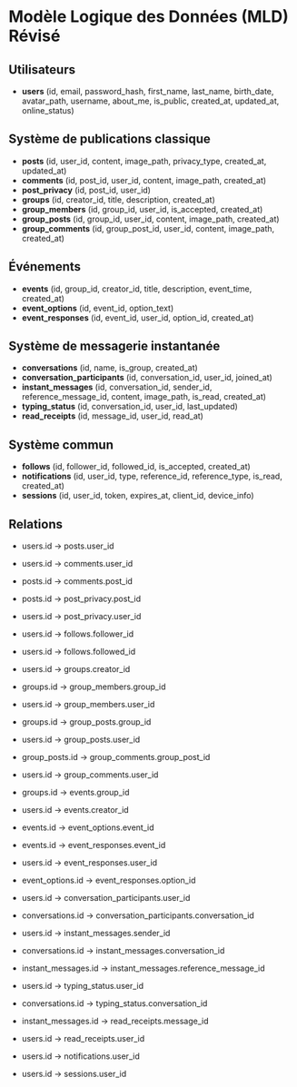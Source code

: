 # Modèle Logique des Données (MLD) Révisé

## Utilisateurs
- **users** (id, email, password_hash, first_name, last_name, birth_date, avatar_path, username, about_me, is_public, created_at, updated_at, online_status)

## Système de publications classique
- **posts** (id, user_id, content, image_path, privacy_type, created_at, updated_at)
- **comments** (id, post_id, user_id, content, image_path, created_at)
- **post_privacy** (id, post_id, user_id)
- **groups** (id, creator_id, title, description, created_at)
- **group_members** (id, group_id, user_id, is_accepted, created_at)
- **group_posts** (id, group_id, user_id, content, image_path, created_at)
- **group_comments** (id, group_post_id, user_id, content, image_path, created_at)

## Événements
- **events** (id, group_id, creator_id, title, description, event_time, created_at)
- **event_options** (id, event_id, option_text)
- **event_responses** (id, event_id, user_id, option_id, created_at)

## Système de messagerie instantanée
- **conversations** (id, name, is_group, created_at)
- **conversation_participants** (id, conversation_id, user_id, joined_at)
- **instant_messages** (id, conversation_id, sender_id, reference_message_id, content, image_path, is_read, created_at)
- **typing_status** (id, conversation_id, user_id, last_updated)
- **read_receipts** (id, message_id, user_id, read_at)

## Système commun
- **follows** (id, follower_id, followed_id, is_accepted, created_at)
- **notifications** (id, user_id, type, reference_id, reference_type, is_read, created_at)
- **sessions** (id, user_id, token, expires_at, client_id, device_info)

## Relations
- users.id → posts.user_id
- users.id → comments.user_id
- posts.id → comments.post_id
- posts.id → post_privacy.post_id
- users.id → post_privacy.user_id
- users.id → follows.follower_id
- users.id → follows.followed_id
- users.id → groups.creator_id
- groups.id → group_members.group_id
- users.id → group_members.user_id
- groups.id → group_posts.group_id
- users.id → group_posts.user_id
- group_posts.id → group_comments.group_post_id
- users.id → group_comments.user_id
- groups.id → events.group_id
- users.id → events.creator_id
- events.id → event_options.event_id
- events.id → event_responses.event_id
- users.id → event_responses.user_id
- event_options.id → event_responses.option_id

- users.id → conversation_participants.user_id
- conversations.id → conversation_participants.conversation_id
- users.id → instant_messages.sender_id
- conversations.id → instant_messages.conversation_id
- instant_messages.id → instant_messages.reference_message_id
- users.id → typing_status.user_id
- conversations.id → typing_status.conversation_id
- instant_messages.id → read_receipts.message_id
- users.id → read_receipts.user_id

- users.id → notifications.user_id
- users.id → sessions.user_id